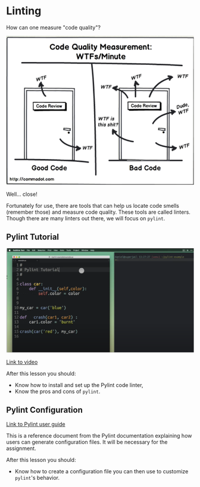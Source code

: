 # Linting

How can one measure "code quality"?

![Code: A Horror Story](../images/cdc879f5ab832e78e7970a21229f51d80c769e76fe81581560f8fd86f541b1b3.png)

Well... close!

Fortunately for use, there are tools that can help us locate code smells (remember those) and measure code quality. These tools are called linters. Though there are many linters out there, we will focus on `pylint`.

## Pylint Tutorial

![YouTube cover](../images/56c245b99f5496cbbaedeaeea515fe12c37757ed2e2e9430e7346a88d2851344.png)  

[Link to video](https://youtu.be/fFY5103p5-c)

After this lesson you should:

- Know how to install and set up the Pylint code linter,
- Know the pros and cons of `pylint`.

## Pylint Configuration

[Link to Pylint user guide](https://pylint.pycqa.org/en/latest/user_guide/configuration/index.html)

This is a reference document from the Pylint documentation explaining how users can generate configuration files. It will be necessary for the assignment.

After this lesson you should:

- Know how to create a configuration file you can then use to customize `pylint`'s behavior.
